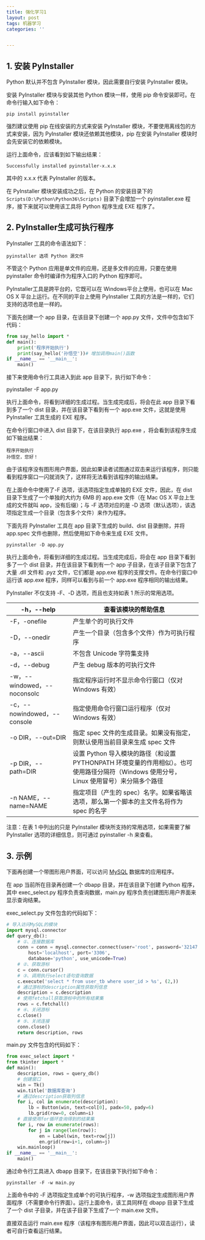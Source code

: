 ```yaml
---
title: 强化学习1
layout: post
tags: 机器学习
categories: ''


---
```


## 1. 安装 PyInstaller

Python 默认并不包含 PyInstaller 模块，因此需要自行安装 PyInstaller 模块。

安装 PyInstaller 模块与安装其他 Python 模块一样，使用 pip 命令安装即可。在命令行输入如下命令：

```
pip install pyinstaller
```

强烈建议使用 pip 在线安装的方式来安装 PyInstaller 模块，不要使用离线包的方式来安装，因为 PyInstaller 模块还依赖其他模块，pip 在安装 PyInstaller 模块时会先安装它的依赖模块。

运行上面命令，应该看到如下输出结果：

```
Successfully installed pyinstaller-x.x.x
```

其中的 x.x.x 代表 PyInstaller 的版本。

在 PyInstaller 模块安装成功之后，在 Python 的安装目录下的 `Scripts(D:\Python\Python36\Scripts)` 目录下会增加一个 pyinstaller.exe 程序，接下来就可以使用该工具将 Python 程序生成 EXE 程序了。

## 2. PyInstaller生成可执行程序

PyInstaller 工具的命令语法如下：

```
pyinstaller 选项 Python 源文件
```

不管这个 Python 应用是单文件的应用，还是多文件的应用，只要在使用 pyinstaller 命令时编译作为程序入口的 Python 程序即可。

PyInstaller工具是跨平台的，它既可以在 Windows平台上使用，也可以在 Mac OS X 平台上运行。在不同的平台上使用 PyInstaller 工具的方法是一样的，它们支持的选项也是一样的。

下面先创建一个 app 目录，在该目录下创建一个 app.py 文件，文件中包含如下代码：

```python
from say_hello import *
def main():    
    print('程序开始执行')    
    print(say_hello('孙悟空'))# 增加调用main()函数
if __name__ == '__main__':    
	main()
```

接下来使用命令行工具进入到此 app 目录下，执行如下命令：

pyinstaller -F app.py

执行上面命令，将看到详细的生成过程。当生成完成后，将会在此 app 目录下看到多了一个 dist 目录，并在该目录下看到有一个 app.exe 文件，这就是使用 PyInstaller 工具生成的 EXE 程序。

在命令行窗口中进入 dist 目录下，在该目录执行 app.exe ，将会看到该程序生成如下输出结果：

```
程序开始执行
孙悟空，您好！
```

由于该程序没有图形用户界面，因此如果读者试图通过双击来运行该程序，则只能看到程序窗口一闪就消失了，这样将无法看到该程序的输出结果。

在上面命令中使用了-F 选项，该选项指定生成单独的 EXE 文件，因此，在 dist 目录下生成了一个单独的大约为 6MB 的 app.exe 文件（在 Mac OS X 平台上生成的文件就叫 app，没有后缀）；与 -F 选项对应的是 -D 选项（默认选项），该选项指定生成一个目录（包含多个文件）来作为程序。

下面先将 PyInstaller 工具在 app 目录下生成的 build、dist 目录删除，并将 app.spec 文件也删除，然后使用如下命令来生成 EXE 文件。

```
pyinstaller -D app.py
```

执行上面命令，将看到详细的生成过程。当生成完成后，将会在 app 目录下看到多了一个 dist 目录，并在该目录下看到有一个 app 子目录，在该子目录下包含了大量 .dll 文件和 .pyz 文件，它们都是 app.exe 程序的支撑文件。在命令行窗口中运行该 app.exe 程序，同样可以看到与前一个 app.exe 程序相同的输出结果。

PyInstaller 不仅支持 -F、-D 选项，而且也支持如表 1 所示的常用选项。

| -h，--help                  | 查看该模块的帮助信息                                         |
| --------------------------- | ------------------------------------------------------------ |
| -F，-onefile                | 产生单个的可执行文件                                         |
| -D，--onedir                | 产生一个目录（包含多个文件）作为可执行程序                   |
| -a，--ascii                 | 不包含 Unicode 字符集支持                                    |
| -d，--debug                 | 产生 debug 版本的可执行文件                                  |
| -w，--windowed，--noconsolc | 指定程序运行时不显示命令行窗口（仅对 Windows 有效）          |
| -c，--nowindowed，--console | 指定使用命令行窗口运行程序（仅对 Windows 有效）              |
| -o DIR，--out=DIR           | 指定 spec 文件的生成目录。如果没有指定，则默认使用当前目录来生成 spec 文件 |
| -p DIR，--path=DIR          | 设置 Python 导入模块的路径（和设置 PYTHONPATH 环境变量的作用相似）。也可使用路径分隔符（Windows 使用分号，Linux 使用冒号）来分隔多个路径 |
| -n NAME，--name=NAME        | 指定项目（产生的 spec）名字。如果省略该选项，那么第一个脚本的主文件名将作为 spec 的名字 |

注意：在表 1 中列出的只是 PyInstaller 模块所支持的常用选项，如果需要了解 PyInstaller 选项的详细信息，则可通过 pyinstaller -h 来查看。

## 3. 示例

下面再创建一个带图形用户界面，可以访问 [MySQL](http://c.biancheng.net/mysql/) 数据库的应用程序。

在 app 当前所在目录再创建一个 dbapp 目录，并在该目录下创建 Python 程序，其中 exec_select.py 程序负责查询数据，main.py 程序负责创建图形用户界面来显示查询结果。

exec_select.py 文件包含的代码如下：

```python
# 导入访问MySQL的模块
import mysql.connector
def query_db():
    # ①、连接数据库
    conn = conn = mysql.connector.connect(user='root', password='32147',
        host='localhost', port='3306',
        database='python', use_unicode=True)
    # ②、获取游标
    c = conn.cursor()
    # ③、调用执行select语句查询数据
    c.execute('select * from user_tb where user_id > %s', (2,))
    # 通过游标的description属性获取列信息
    description = c.description
    # 使用fetchall获取游标中的所有结果集
    rows = c.fetchall()
    # ④、关闭游标
    c.close()
    # ⑤、关闭连接
    conn.close()
    return description, rows
```

main.py 文件包含的代码如下：

```python
from exec_select import *
from tkinter import *
def main():
    description, rows = query_db()
    # 创建窗口
    win = Tk()
    win.title('数据库查询')
    # 通过description获取列信息
    for i, col in enumerate(description):
        lb = Button(win, text=col[0], padx=50, pady=6)
        lb.grid(row=0, column=i)
    # 直接使用for循环查询得到的结果集
    for i, row in enumerate(rows):
        for j in range(len(row)):
            en = Label(win, text=row[j])
            en.grid(row=i+1, column=j)
    win.mainloop()
if __name__ == '__main__':
    main()
```

通过命令行工具进入 dbapp 目录下，在该目录下执行如下命令：

```
pyinstaller -F -w main.py
```

上面命令中的 -F 选项指定生成单个的可执行程序，-w 选项指定生成图形用户界面程序（不需要命令行界面）。运行上面命令，该工具同样在 dbapp 目录下生成了一个 dist 子目录，并在该子目录下生成了一个 main.exe 文件。

直接双击运行 main.exe 程序（该程序有图形用户界面，因此可以双击运行），读者可自行查看运行结果。